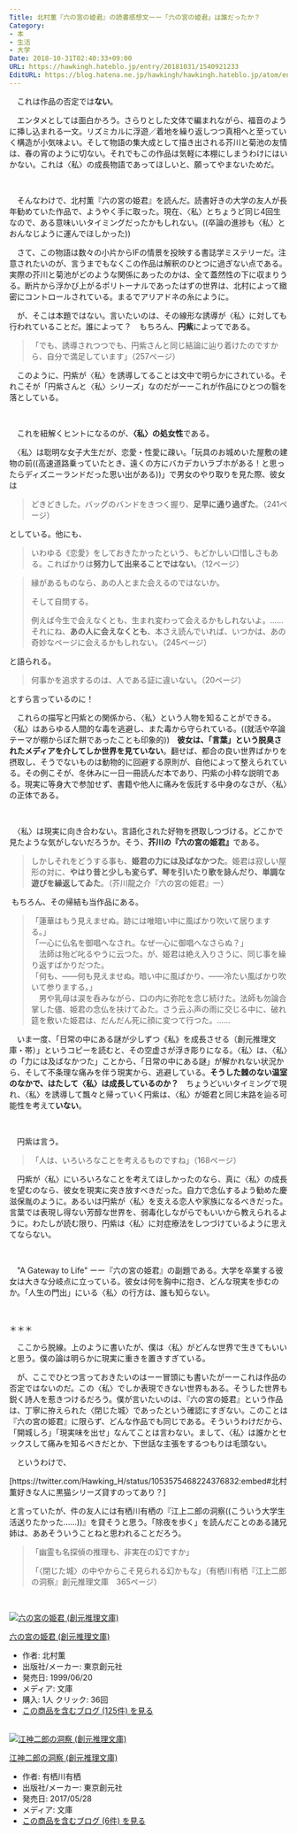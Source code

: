 ```yaml
---
Title: 北村薫『六の宮の姫君』の読書感想文ーー「六の宮の姫君」は誰だったか？
Category:
- 本
- 生活
- 大学
Date: 2018-10-31T02:40:33+09:00
URL: https://hawkingh.hateblo.jp/entry/20181031/1540921233
EditURL: https://blog.hatena.ne.jp/hawkingh/hawkingh.hateblo.jp/atom/entry/10257846132662116027
---
```


<p>　これは作品の否定では<strong>ない</strong>。</p>
<p>　エンタメとしては面白かろう。さらりとした文体で編まれながら、福音のように挿し込まれる一文。リズミカルに浮遊／着地を繰り返しつつ真相へと至っていく構造が小気味よい。そして物語の集大成として描き出される芥川と菊池の友情は、春の宵のように切ない。それでもこの作品は気軽に本棚にしまうわけにはいかない。これは〈私〉の成長物語であってほしいと、願ってやまないためだ。</p>
<p> </p>
<p>　そんなわけで、北村薫『六の宮の姫君』を読んだ。読書好きの大学の友人が長年勧めていた作品で、ようやく手に取った。現在、〈私〉とちょうど同じ4回生なので、ある意味いいタイミングだったかもしれない。((卒論の進捗も〈私〉とおんなじように運んでほしかった))</p>
<p>　さて、この物語は数々の小片からIFの情景を投映する書誌学ミステリーだ。注意されたいのが、言うまでもなくこの作品は解釈のひとつに過ぎない点である。実際の芥川と菊池がどのような関係にあったのかは、全て蓋然性の下に収まりうる。断片から浮かび上がるポリトーナルであったはずの世界は、北村によって緻密にコントロールされている。まるでアリアドネの糸にように。</p>
<p>　が、そこは本題ではない。言いたいのは、その線形な誘導が〈私〉に対しても行われていることだ。誰によって？　もちろん、<strong>円紫</strong>によってである。</p>
<blockquote>
<p>「でも、誘導されつつでも、円紫さんと同じ結論に辿り着けたのですから、自分で満足しています」（257ページ）</p>
</blockquote>
<p>　このように、円紫が〈私〉を誘導してることは文中で明らかにされている。それこそが「円紫さんと〈私〉シリーズ」なのだがーーこれが作品にひとつの翳を落としている。</p>
<p> </p>
<p>　これを紐解くヒントになるのが、<strong>〈私〉の処女性</strong>である。</p>
<p>　〈私〉は聡明な女子大生だが、恋愛・性愛に疎い。「玩具のお城めいた屋敷の建物の前((高速道路乗っていたとき、遠くの方にバカデカいラブホがある！と思ったらディズニーランドだった思い出がある))」で男女のやり取りを見た際、彼女は</p>
<blockquote>
<p>どきどきした。バッグのバンドをきつく握り、<strong>足早に通り過ぎた</strong>。（241ページ）</p>
</blockquote>
<p>としている。他にも、</p>
<blockquote>
<p>いわゆる《恋愛》をしておきたかったという、もどかしい口惜しさもある。こればかりは<strong>努力して出来ることではない</strong>。（12ページ）</p>
</blockquote>
<blockquote>
<p>縁があるものなら、あの人とまた会えるのではないか。</p>
<p>そして自問する。</p>
<p>例えば今生で会えなくとも、生まれ変わって会えるかもしれないよ。……それにね、<strong>あの人に会えなくとも</strong>、本さえ読んでいれば、いつかは、あの奇妙なページに会えるかもしれない。（245ページ）</p>
</blockquote>
<p>と語られる。</p>
<blockquote>
<p>何事かを追求するのは、人である証に違いない。（20ページ）</p>
</blockquote>
<p>とすら言っているのに！</p>
<p>　これらの描写と円紫との関係から、〈私〉という人物を知ることができる。〈私〉はあらゆる人間的な毒を逃避し、また毒から守られている。((就活や卒論テーマが棚からぼた餅であったことも印象的))　<strong>彼女は、「言葉」という脱臭されたメディアを介してしか世界を見ていない</strong>。翻せば、都合の良い世界ばかりを摂取し、そうでないものは動物的に回避する原則が、自他によって整えられている。その例こそが、冬休みに一日一冊読んだ本であり、円紫の小粋な説明である。現実に等身大で参加せず、書籍や他人に痛みを仮託する中身のなさが、〈私〉の正体である。</p>
<p> </p>
<p>　〈私〉は現実に向き合わない。言語化された好物を摂取しつづける。どこかで見たような気がしないだろうか。そう、<strong>芥川の『六の宮の姫君』</strong>である。</p>
<blockquote>
<p>しかしそれをどうする事も、<strong>姫君の力には及ばなかつた</strong>。姫君は寂しい屋形の対に、<strong>やはり昔と少しも変らず、琴を引いたり歌を詠んだり、単調な遊びを繰返してゐた</strong>。（芥川龍之介『六の宮の姫君』一）</p>
</blockquote>
<p> もちろん、その帰結も当作品にある。</p>
<blockquote>
<p>「蓮華はもう見えませぬ。跡には唯暗い中に風ばかり吹いて居りまする。」<br />「一心に仏名を御唱へなされ。なぜ一心に御唱へなさらぬ？」<br />　法師は殆ど叱るやうに云つた。が、姫君は絶え入りさうに、同じ事を繰り返すばかりだつた。<br />「何も、――何も見えませぬ。暗い中に風ばかり、――冷たい風ばかり吹いて参りまする。」<br />　男や乳母は涙を呑みながら、口の内に弥陀を念じ続けた。法師も勿論合掌した儘、姫君の念仏を扶けてゐた。さう云ふ声の雨に交じる中に、破れ筵を敷いた姫君は、だんだん死に顔に変つて行つた。……</p>
</blockquote>
<p>　いま一度、「日常の中にある謎が少しずつ《私》を成長させる（創元推理文庫・帯）」というコピーを読むと、その空虚さが浮き彫りになる。〈私〉は、〈私〉の「力には及ばなかつた」ことから、「日常の中にある謎」が解かれない状況から、そして不条理な痛みを伴う現実から、逃避している。<strong>そうした棘のない温室のなかで、はたして〈私〉は成長しているのか？</strong>　ちょうどいいタイミングで現れ、〈私〉を誘導して飄々と帰っていく円紫は、〈私〉が姫君と同じ末路を辿る可能性を考えて<strong>いない</strong>。</p>
<p> </p>
<p>　円紫は言う。</p>
<blockquote>
<p>「人は、いろいろなことを考えるものですね」（168ページ）</p>
</blockquote>
<p>　円紫が〈私〉にいろいろなことを考えてほしかったのなら、真に〈私〉の成長を望むのなら、彼女を現実に突き放すべきだった。自力で念仏するよう勧めた慶滋保胤のように。あるいは円紫が〈私〉を支える恋人や家族になるべきだった。言葉では表現し得ない芳醇な世界を、弱毒化しながらでもいいから教えられるように。わたしが読む限り、円紫は〈私〉に対症療法をしつづけているように思えてならない。</p>
<p> </p>
<p>　"A Gateway to Life" ーー『六の宮の姫君』の副題である。大学を卒業する彼女は大きな分岐点に立っている。彼女は何を胸中に抱き、どんな現実を歩むのか。「人生の門出」にいる〈私〉の行方は、誰も知らない。</p>
<p> </p>
<p>＊＊＊</p>
<p>　ここから脱線。上のように書いたが、僕は〈私〉がどんな世界で生きてもいいと思う。僕の論は明らかに現実に重きを置きすぎている。</p>
<p>　が、ここでひとつ言っておきたいのはーー冒頭にも書いたがーーこれは作品の否定ではないのだ。この〈私〉でしか表現できない世界もある。そうした世界も鋭く詩人を惹きつけるだろう。僕が言いたいのは、『六の宮の姫君』という作品は、丁寧に拵えられた〈閉じた城〉であったという確認にすぎない。このことは『六の宮の姫君』に限らず、どんな作品でも同じである。そういうわけだから、「開城しろ」「現実味を出せ」なんてことは言わない。まして、〈私〉は誰かとセックスして痛みを知るべきだとか、下世話な主張をするつもりは毛頭ない。</p>
<p>　というわけで、</p>
<p>[https://twitter.com/Hawking_H/status/1053575468224376832:embed#北村薫好きな人に黒猫シリーズ貸すのってあり？]</p>
<p>と言っていたが、件の友人には有栖川有栖の『江上二郎の洞察((こういう大学生活送りたかった……))』を貸そうと思う。「除夜を歩く」を読んだことのある諸兄姉は、ああそういうことねと思われることだろう。</p>
<blockquote>
<p>「幽霊も名探偵の推理も、非実在の幻ですか」</p>
<p>「〈閉じた城〉の中やからこそ見られる幻かもな」（有栖川有栖『江上二郎の洞察』創元推理文庫　365ページ）</p>
</blockquote>
<p> </p>
<div class="freezed">
<div class="hatena-asin-detail"><a href="http://www.amazon.co.jp/exec/obidos/ASIN/4488413048/hawkingkami-22/"><img class="hatena-asin-detail-image" title="六の宮の姫君 (創元推理文庫)" src="https://images-fe.ssl-images-amazon.com/images/I/5173W125RPL._SL160_.jpg" alt="六の宮の姫君 (創元推理文庫)" /></a>
<div class="hatena-asin-detail-info">
<p class="hatena-asin-detail-title"><a href="http://www.amazon.co.jp/exec/obidos/ASIN/4488413048/hawkingkami-22/">六の宮の姫君 (創元推理文庫)</a></p>
<ul>
<li><span class="hatena-asin-detail-label">作者:</span> 北村薫</li>
<li><span class="hatena-asin-detail-label">出版社/メーカー:</span> 東京創元社</li>
<li><span class="hatena-asin-detail-label">発売日:</span> 1999/06/20</li>
<li><span class="hatena-asin-detail-label">メディア:</span> 文庫</li>
<li><span class="hatena-asin-detail-label">購入</span>: 1人 <span class="hatena-asin-detail-label">クリック</span>: 36回</li>
<li><a href="http://d.hatena.ne.jp/asin/4488413048/hawkingkami-22" target="_blank" rel="noopener">この商品を含むブログ (125件) を見る</a></li>
</ul>
</div>
<div class="hatena-asin-detail-foot"> </div>
</div>
</div>
<div class="freezed">
<div class="hatena-asin-detail"><a href="http://www.amazon.co.jp/exec/obidos/ASIN/4488414079/hawkingkami-22/"><img class="hatena-asin-detail-image" title="江神二郎の洞察 (創元推理文庫)" src="https://images-fe.ssl-images-amazon.com/images/I/51vyVE9YH9L._SL160_.jpg" alt="江神二郎の洞察 (創元推理文庫)" /></a>
<div class="hatena-asin-detail-info">
<p class="hatena-asin-detail-title"><a href="http://www.amazon.co.jp/exec/obidos/ASIN/4488414079/hawkingkami-22/">江神二郎の洞察 (創元推理文庫)</a></p>
<ul>
<li><span class="hatena-asin-detail-label">作者:</span> 有栖川有栖</li>
<li><span class="hatena-asin-detail-label">出版社/メーカー:</span> 東京創元社</li>
<li><span class="hatena-asin-detail-label">発売日:</span> 2017/05/28</li>
<li><span class="hatena-asin-detail-label">メディア:</span> 文庫</li>
<li><a href="http://d.hatena.ne.jp/asin/4488414079/hawkingkami-22" target="_blank" rel="noopener">この商品を含むブログ (6件) を見る</a></li>
</ul>
</div>
<div class="hatena-asin-detail-foot"> </div>
</div>
</div>
<p> </p>

